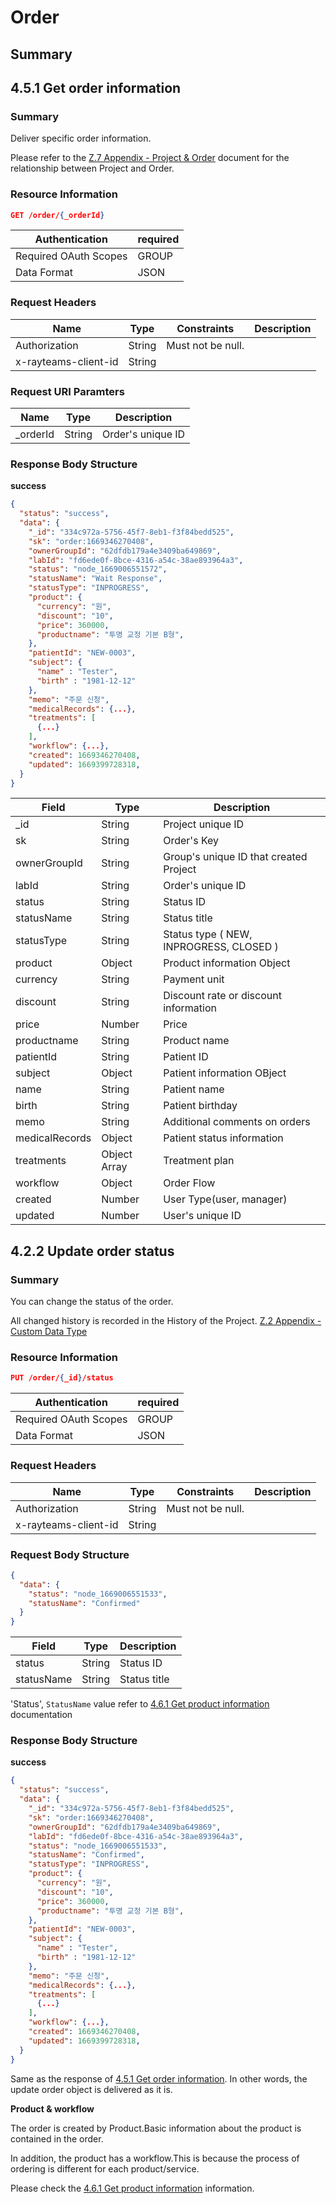 # Order

## Summary

## 4.5.1 Get order information

### Summary

Deliver specific order information.

Please refer to the [Z.7 Appendix - Project & Order](../appendix/project-and-order.md) document for the relationship between Project and Order.

### Resource Information

```JSON
GET /order/{_orderId}
```

| Authentication | required |
| --- | --- |
| Required OAuth Scopes | GROUP |
| Data Format | JSON |

### Request Headers

| Name | Type | Constraints | Description |
| --- | --- | --- | --- |
| Authorization | String | Must not be null. |  |
| x-rayteams-client-id | String |  |  |

### Request URI Paramters

| Name | Type | Description |
| --- | --- | --- |
| _orderId | String | Order's unique ID |

### Response Body Structure

**success**

```JSON
{
  "status": "success",
  "data": {
    "_id": "334c972a-5756-45f7-8eb1-f3f84bedd525",
    "sk": "order:1669346270408",
    "ownerGroupId": "62dfdb179a4e3409ba649869",
    "labId": "fd6ede0f-8bce-4316-a54c-38ae893964a3",
    "status": "node_1669006551572",
    "statusName": "Wait Response",
    "statusType": "INPROGRESS",
    "product": {
      "currency": "원",
      "discount": "10",
      "price": 360000,
      "productname": "투명 교정 기본 B형",
    },
    "patientId": "NEW-0003",
    "subject": {
      "name" : "Tester",
      "birth" : "1981-12-12"
    },
    "memo": "주문 신청",
    "medicalRecords": {...},
    "treatments": [
      {...}
    ],
    "workflow": {...},
    "created": 1669346270408,
    "updated": 1669399728318,
  }
}
```

| Field | Type | Description |
| --- | --- | --- |
| _id | String | Project unique ID |
| sk | String | Order's Key |
| ownerGroupId | String | Group's unique ID that created Project |
| labId | String | Order's unique ID |
| status | String | Status ID |
| statusName | String | Status title |
| statusType | String | Status type ( NEW, INPROGRESS, CLOSED ) |
| product | Object | Product information Object |
|   currency | String | Payment unit |
|   discount | String | Discount rate or discount information |
|   price | Number | Price |
|   productname | String | Product name |
| patientId | String | Patient ID |
| subject | Object | Patient information OBject |
|   name | String | Patient name |
|   birth | String | Patient birthday |
| memo | String | Additional comments on orders |
| medicalRecords | Object | Patient status information |
| treatments | Object Array | Treatment plan |
| workflow | Object | Order Flow |
| created | Number | User Type(user, manager) |
| updated | Number | User's unique ID |

## 4.2.2 Update order status

### Summary

You can change the status of the order.

All changed history is recorded in the History of the Project. [Z.2 Appendix - Custom Data Type](../appendix/custom-data-type.md)

### Resource Information

```JSON
PUT /order/{_id}/status
```

| Authentication | required |
| --- | --- |
| Required OAuth Scopes | GROUP |
| Data Format | JSON |

### Request Headers

| Name | Type | Constraints | Description |
| --- | --- | --- | --- |
| Authorization | String | Must not be null. |  |
| x-rayteams-client-id | String |  |  |

### Request Body Structure

```JSON
{
  "data": {
    "status": "node_1669006551533",
    "statusName": "Confirmed"
  }
}
```

| Field | Type | Description |
| --- | --- | --- |
| status | String | Status ID |
| statusName | String | Status title |

'Status', `StatusName` value refer to [4.6.1 Get product information](../resources/product.md#432-get-project-information) documentation

### Response Body Structure

**success**

```JSON
{
  "status": "success",
  "data": {
    "_id": "334c972a-5756-45f7-8eb1-f3f84bedd525",
    "sk": "order:1669346270408",
    "ownerGroupId": "62dfdb179a4e3409ba649869",
    "labId": "fd6ede0f-8bce-4316-a54c-38ae893964a3",
    "status": "node_1669006551533",
    "statusName": "Confirmed",
    "statusType": "INPROGRESS",
    "product": {
      "currency": "원",
      "discount": "10",
      "price": 360000,
      "productname": "투명 교정 기본 B형",
    },
    "patientId": "NEW-0003",
    "subject": {
      "name" : "Tester",
      "birth" : "1981-12-12"
    },
    "memo": "주문 신청",
    "medicalRecords": {...},
    "treatments": [
      {...}
    ],
    "workflow": {...},
    "created": 1669346270408,
    "updated": 1669399728318,
  }
}
```

Same as the response of [4.5.1 Get order information](../resources/order.md#451-get-order-information).
In other words, the update order object is delivered as it is.

**Product & workflow**

The order is created by Product.Basic information about the product is contained in the order.

In addition, the product has a workflow.This is because the process of ordering is different for each product/service.

Please check the [4.6.1 Get product information](../resources/product.md#461-get-product-information) information.